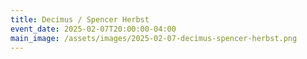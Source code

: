 ```yaml
---
title: Decimus / Spencer Herbst
event_date: 2025-02-07T20:00:00-04:00
main_image: /assets/images/2025-02-07-decimus-spencer-herbst.png
---
```

